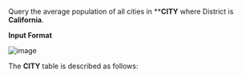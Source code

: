 Query the average population of all cities in ****CITY** where District is **California**.

**Input Format**

![image](https://s3.amazonaws.com/hr-challenge-images/8137/1449729804-f21d187d0f-CITY.jpg)

The **CITY** table is described as follows:
 